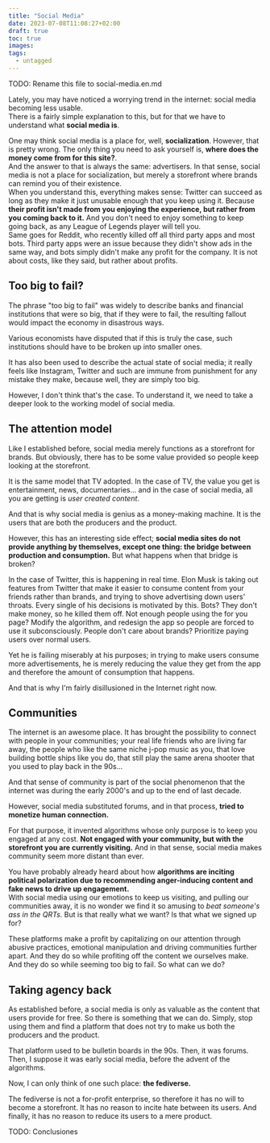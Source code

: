 ```yaml
---
title: "Social Media"
date: 2023-07-08T11:08:27+02:00
draft: true
toc: true
images:
tags:
  - untagged
---
```


TODO: Rename this file to social-media.en.md  

Lately, you may have noticed a worrying trend in the internet: social media becoming less usable.  
There is a fairly simple explanation to this, but for that we have to understand what **social media is**.  
  
One may think social media is a place for, well, **socialization**. However, that is pretty wrong. The only thing you need to ask yourself is, **where does the money come from for this site?**.  
And the answer to that is always the same: advertisers. In that sense, social media is not a place for socialization, but merely a storefront where brands can remind you of their existence.   
When you understand this, everything makes sense: Twitter can succeed as long as they make it just unusable enough that you keep using it. Because **their profit isn't made from you enjoying the experience, but rather from you coming back to it.** And you don't need to enjoy something to keep going back, as any League of Legends player will tell you.  
Same goes for Reddit, who recently killed off all third party apps and most bots. Third party apps were an issue because they didn't show ads in the same way, and bots simply didn't make any profit for the company. It is not about costs, like they said, but rather about profits.

## Too big to fail?

The phrase "too big to fail" was widely to describe banks and financial institutions that were so big, that if they were to fail, the resulting fallout would impact the economy in disastrous ways.

Various economists have disputed that if this is truly the case, such institutions should have to be broken up into smaller ones.

It has also been used to describe the actual state of social media; it really feels like Instagram, Twitter and such are immune from punishment for any mistake they make, because well, they are simply too big.

However, I don't think that's the case. To understand it, we need to take a deeper look to the working model of social media.

## The attention model

Like I established before, social media merely functions as a storefront for brands. But obviously, there has to be some value provided so people keep looking at the storefront.

It is the same model that TV adopted. In the case of TV, the value you get is entertainment, news, documentaries... and in the case of social media, all you are getting is *user created content*.  

And that is why social media is genius as a money-making machine. It is the users that are both the producers and the product.  

However, this has an interesting side effect; **social media sites do not provide anything by themselves, except one thing: the bridge between production and consumption.** But what happens when that bridge is broken?  

In the case of Twitter, this is happening in real time. Elon Musk is taking out features from Twitter that make it easier to consume content from your friends rather than brands, and trying to shove advertising down users' throats. Every single of his decisions is motivated by this. Bots? They don't make money, so he killed them off. Not enough people using the for you page? Modify the algorithm, and redesign the app so people are forced to use it subconsciously. People don't care about brands? Prioritize paying users over normal users.  

Yet he is failing miserably at his purposes; in trying to make users consume more advertisements, he is merely reducing the value they get from the app and therefore the amount of consumption that happens.  

And that is why I'm fairly disillusioned in the Internet right now.   

## Communities  
The internet is an awesome place. It has brought the possibility to connect with people in your communities; your real life friends who are living far away, the people who like the same niche j-pop music as you, that love building bottle ships like you do, that still play the same arena shooter that you used to play back in the 90s...  

And that sense of community is part of the social phenomenon that the internet was during the early 2000's and up to the end of last decade.  
  
However, social media substituted forums, and in that process, **tried to monetize human connection.**

For that purpose, it invented algorithms whose only purpose is to keep you engaged at any cost. **Not engaged with your community, but with the storefront you are currently visiting.** And in that sense, social media makes community seem more distant than ever.  

You have probably already heard about how **algorithms are inciting political polarization due to recommending anger-inducing content and fake news to drive up engagement.**  
With social media using our emotions to keep us visiting, and pulling our communities away, it is no wonder we find it so amusing to *beat someone's ass in the QRTs.* But is that really what we want? Is that what we signed up for?  

These platforms make a profit by capitalizing on our attention through abusive practices, emotional manipulation and driving communities further apart. And they do so while profiting off the content we ourselves make. And they do so while seeming too big to fail. So what can we do?

## Taking agency back  
As established before, a social media is only as valuable as the content that users provide for free. So there is something that we can do. Simply, stop using them and find a platform that does not try to make us both the producers and the product.  
  
That platform used to be bulletin boards in the 90s. Then, it was forums. Then, I suppose it was early social media, before the advent of the algorithms.   

Now, I can only think of one such place: **the fediverse.**  

The fediverse is not a for-profit enterprise, so therefore it has no will to become a storefront.  It has no reason to incite hate between its users. And finally, it has no reason to reduce its users to a mere product.

TODO: Conclusiones